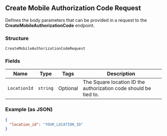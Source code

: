 ## Create Mobile Authorization Code Request

Defines the body parameters that can be provided in a request to the
__CreateMobileAuthorizationCode__ endpoint.

### Structure

`CreateMobileAuthorizationCodeRequest`

### Fields

| Name | Type | Tags | Description |
|  --- | --- | --- | --- |
| `LocationId` | `string` | Optional | The Square location ID the authorization code should be tied to. |

### Example (as JSON)

```json
{
  "location_id": "YOUR_LOCATION_ID"
}
```

